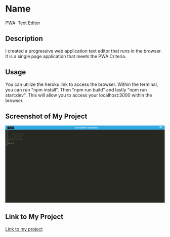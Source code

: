 # Name
PWA: Text Editor

## Description
I created a progressive web application text editor that runs in the browser. It is a single page application that meets the PWA Criteria.

## Usage
You can utilize the heroku link to access the browser. Within the terminal, you can run "npm install". Then "npm run build" and lastly "npm run start:dev". This will allow you to access your localhost:3000 within the browser.

## Screenshot of My Project
<img src="./images/JATE.png" alt="screenshot of my page">


## Link to My Project
<a href="https://jrettinger.github.io/text-editor/" target= blank>Link to my project</a>